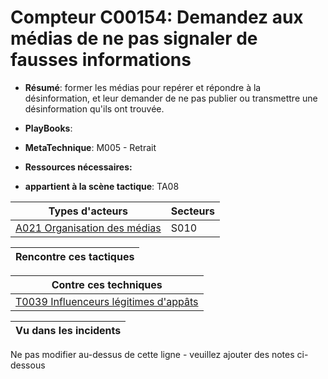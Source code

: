 # Compteur C00154: Demandez aux médias de ne pas signaler de fausses informations

* **Résumé**: former les médias pour repérer et répondre à la désinformation, et leur demander de ne pas publier ou transmettre une désinformation qu'ils ont trouvée.

* **PlayBooks**:

* **MetaTechnique**: M005 - Retrait

* **Ressources nécessaires:**

* **appartient à la scène tactique**: TA08


|Types d'acteurs |Secteurs |
|----------- |------- |
|[A021 Organisation des médias](../../generated_pages/actortypes/A021.md) |S010 |



|Rencontre ces tactiques |
|---------------------- |



|Contre ces techniques |
|------------------------- |
|[T0039 Influenceurs légitimes d'appâts](../../generated_pages/techniques/T0039.md) |



|Vu dans les incidents |
|----------------- |


Ne pas modifier au-dessus de cette ligne - veuillez ajouter des notes ci-dessous
